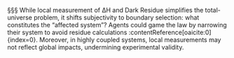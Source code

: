 §§§ While local measurement of ΔH and Dark Residue simplifies the total-universe problem, it shifts subjectivity to boundary selection: what constitutes the “affected system”? Agents could game the law by narrowing their system to avoid residue calculations :contentReference[oaicite:0]{index=0}. Moreover, in highly coupled systems, local measurements may not reflect global impacts, undermining experimental validity.
